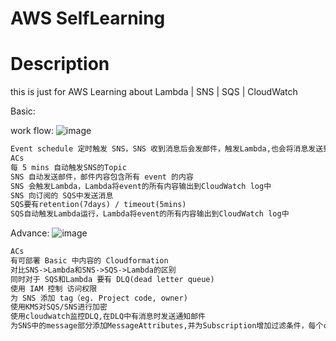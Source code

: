 # AWS SelfLearning

# Description

this is just for AWS Learning about Lambda | SNS | SQS | CloudWatch



Basic:

work flow:
![image](https://github.com/Ma-Jiajie/AnyPictures/blob/master/sqsSnsBasic.png)

```html
Event schedule 定时触发 SNS，SNS 收到消息后会发邮件，触发Lambda,也会将消息发送到 SQS 中，SQS 收到消息后触发 Lambda
ACs
每 5 mins 自动触发SNS的Topic
SNS 自动发送邮件，邮件内容包含所有 event 的内容
SNS 会触发Lambda，Lambda将event的所有内容输出到CloudWatch log中
SNS 向订阅的 SQS中发送消息
SQS要有retention(7days) / timeout(5mins)
SQS自动触发Lambda运行，Lambda将event的所有内容输出到CloudWatch log中
```



Advance:
![image](https://github.com/Ma-Jiajie/AnyPictures/blob/master/sqsSnsAdvance.png)

```html
ACs
有可部署 Basic 中内容的 Cloudformation
对比SNS->Lambda和SNS->SQS->Lambda的区别
同时对于 SQS和Lambda 要有 DLQ(dead letter queue)
使用 IAM 控制 访问权限
为 SNS 添加 tag（eg. Project code, owner)
使用KMS对SQS/SNS进行加密
使用cloudwatch监控DLQ,在DLQ中有消息时发送通知邮件
为SNS中的message部分添加MessageAttributes,并为Subscription增加过滤条件，每个consumer只接收部分消息(可以使用CLI或者Console来发送消息,进行验证)
```